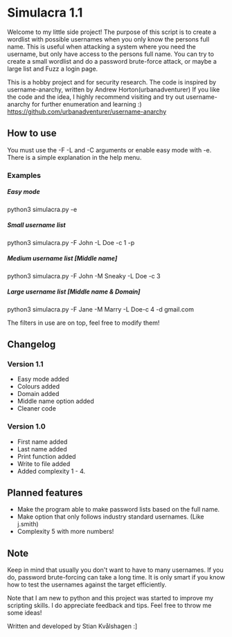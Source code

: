 # Simulacra 1.1
Welcome to my little side project!
The purpose of this script is to create a wordlist with possible usernames when you only know the persons full name.
This is useful when attacking a system where you need the username, but only have access to the persons full name.
You can try to create a small wordlist and do a password brute-force attack, or maybe a large list and Fuzz a login page.

This is a hobby project and for security research.
The code is inspired by username-anarchy, written by Andrew Horton(urbanadventurer)
If you like the code and the idea, I highly recommend visiting and try out username-anarchy for further enumeration and learning :)
https://github.com/urbanadventurer/username-anarchy

## How to use
You must use the -F -L and -C arguments or enable easy mode with -e.
There is a simple explanation in the help menu.

### Examples
##### Easy mode
python3 simulacra.py -e
##### Small username list
python3 simulacra.py -F John -L Doe -c 1 -p  
##### Medium username list [Middle name]
python3 simulacra.py -F John -M Sneaky -L Doe -c 3 
##### Large username list [Middle name & Domain]
python3 simulacra.py -F Jane -M Marry -L Doe-c 4 -d gmail.com


The filters in use are on top, feel free to modify them!
## Changelog
### Version 1.1
* Easy mode added
* Colours added
* Domain added
* Middle name option added
* Cleaner code

### Version 1.0
* First name added
* Last name added
* Print function added
* Write to file added
* Added complexity 1 - 4.

## Planned features
* Make the program able to make password lists based on the full name.
* Make option that only follows industry standard usernames. (Like j.smith)
* Complexity 5 with more numbers!

## Note
Keep in mind that usually you don't want to have to many usernames.
If you do, password brute-forcing can take a long time.
It is only smart if you know how to test the usernames against the target efficiently.

Note that I am new to python and this project was started to improve my scripting skills.
I do appreciate feedback and tips. Feel free to throw me some ideas!

Written and developed by Stian Kvålshagen :]
